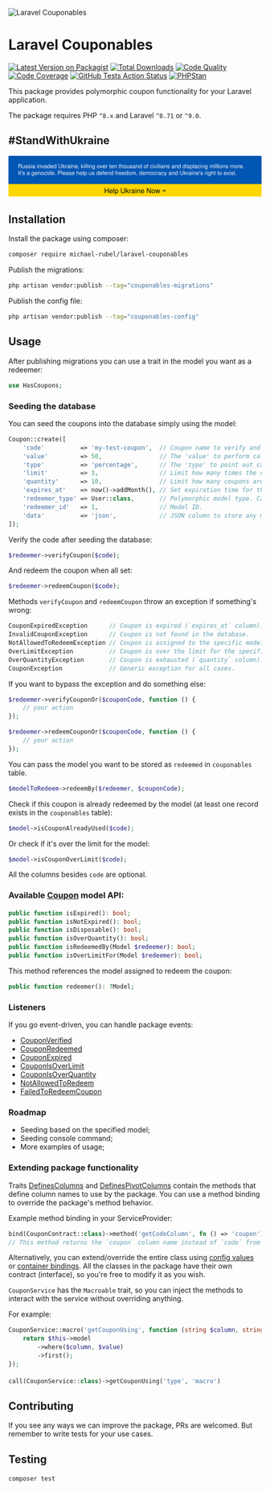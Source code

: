 ![Laravel Couponables](https://user-images.githubusercontent.com/37669560/153603606-25f56bec-879c-4ec0-a061-fb11907e5e4e.png)

# Laravel Couponables
[![Latest Version on Packagist](https://img.shields.io/packagist/v/michael-rubel/laravel-couponables.svg?style=flat-square&logo=packagist)](https://packagist.org/packages/michael-rubel/laravel-couponables)
[![Total Downloads](https://img.shields.io/packagist/dt/michael-rubel/laravel-couponables.svg?style=flat-square&logo=packagist)](https://packagist.org/packages/michael-rubel/laravel-couponables)
[![Code Quality](https://img.shields.io/scrutinizer/quality/g/michael-rubel/laravel-couponables.svg?style=flat-square&logo=scrutinizer)](https://scrutinizer-ci.com/g/michael-rubel/laravel-couponables/?branch=main)
[![Code Coverage](https://img.shields.io/scrutinizer/coverage/g/michael-rubel/laravel-couponables.svg?style=flat-square&logo=scrutinizer)](https://scrutinizer-ci.com/g/michael-rubel/laravel-couponables/?branch=main)
[![GitHub Tests Action Status](https://img.shields.io/github/workflow/status/michael-rubel/laravel-couponables/run-tests/main?style=flat-square&label=tests&logo=github)](https://github.com/michael-rubel/laravel-couponables/actions)
[![PHPStan](https://img.shields.io/github/workflow/status/michael-rubel/laravel-couponables/phpstan/main?style=flat-square&label=larastan&logo=laravel)](https://github.com/michael-rubel/laravel-couponables/actions)

This package provides polymorphic coupon functionality for your Laravel application.

The package requires PHP `^8.x` and Laravel `^8.71` or `^9.0`.

## #StandWithUkraine
[![SWUbanner](https://raw.githubusercontent.com/vshymanskyy/StandWithUkraine/main/banner2-direct.svg)](https://github.com/vshymanskyy/StandWithUkraine/blob/main/docs/README.md)

## Installation
Install the package using composer:
```bash
composer require michael-rubel/laravel-couponables
```

Publish the migrations:
```bash
php artisan vendor:publish --tag="couponables-migrations"
```

Publish the config file:
```bash
php artisan vendor:publish --tag="couponables-config"
```

## Usage
After publishing migrations you can use a trait in the model you want as a redeemer:
```php
use HasCoupons;
```

### Seeding the database
You can seed the coupons into the database simply using the model:
```php
Coupon::create([
    'code'          => 'my-test-coupon',  // Coupon name to verify and redeem.
    'value'         => 50,                // The 'value' to perform calculations based on the coupon provided.
    'type'          => 'percentage',      // The 'type' to point out calculation strategy.
    'limit'         => 3,                 // Limit how many times the coupon can be applied by the model.
    'quantity'      => 10,                // Limit how many coupons are available overall (this value will decrement)
    'expires_at'    => now()->addMonth(), // Set expiration time for the coupon.
    'redeemer_type' => User::class,       // Polymorphic model type. Can as well be morph-mapped value, i.e. 'users'
    'redeemer_id'   => 1,                 // Model ID.
    'data'          => 'json',            // JSON column to store any metadata you want for this particular coupon.
]);
```

Verify the code after seeding the database:
```php
$redeemer->verifyCoupon($code);
```

And redeem the coupon when all set:
```php
$redeemer->redeemCoupon($code);
```

Methods `verifyCoupon` and `redeemCoupon` throw an exception if something's wrong:

```php
CouponExpiredException      // Coupon is expired (`expires_at` column).
InvalidCouponException      // Coupon is not found in the database.
NotAllowedToRedeemException // Coupon is assigned to the specific model (`redeemer` morphs).
OverLimitException          // Coupon is over the limit for the specific model (`limit` column).
OverQuantityException       // Coupon is exhausted (`quantity` column).
CouponException             // Generic exception for all cases.
```

If you want to bypass the exception and do something else:
```php
$redeemer->verifyCouponOr($couponCode, function () {
    // your action
});
```

```php
$redeemer->redeemCouponOr($couponCode, function () {
    // your action
});
```

You can pass the model you want to be stored as `redeemed` in `couponables` table.
```php
$modelToRedeem->redeemBy($redeemer, $couponCode);
```

Check if this coupon is already redeemed by the model (at least one record exists in the `couponables` table):
```php
$model->isCouponAlreadyUsed($code);
```

Or check if it's over the limit for the model:
```php
$model->isCouponOverLimit($code);
```

All the columns besides `code` are optional.

### Available [Coupon](https://github.com/michael-rubel/laravel-couponables/blob/main/src/Models/Coupon.php) model API:
```php
public function isExpired(): bool;
public function isNotExpired(): bool;
public function isDisposable(): bool;
public function isOverQuantity(): bool;
public function isRedeemedBy(Model $redeemer): bool;
public function isOverLimitFor(Model $redeemer): bool;
```

This method references the model assigned to redeem the coupon:
```php
public function redeemer(): ?Model;
```

### Listeners
If you go event-driven, you can handle package events:
- [CouponVerified](https://github.com/michael-rubel/laravel-couponables/blob/main/src/Events/CouponVerified.php)
- [CouponRedeemed](https://github.com/michael-rubel/laravel-couponables/blob/main/src/Events/CouponRedeemed.php)
- [CouponExpired](https://github.com/michael-rubel/laravel-couponables/blob/main/src/Events/CouponExpired.php)
- [CouponIsOverLimit](https://github.com/michael-rubel/laravel-couponables/blob/main/src/Events/CouponIsOverLimit.php)
- [CouponIsOverQuantity](https://github.com/michael-rubel/laravel-couponables/blob/main/src/Events/CouponIsOverQuantity.php)
- [NotAllowedToRedeem](https://github.com/michael-rubel/laravel-couponables/blob/main/src/Events/NotAllowedToRedeem.php)
- [FailedToRedeemCoupon](https://github.com/michael-rubel/laravel-couponables/blob/main/src/Events/FailedToRedeemCoupon.php)

### Roadmap
- Seeding based on the specified model;
- Seeding console command;
- More examples of usage;

### Extending package functionality
Traits [DefinesColumns](https://github.com/michael-rubel/laravel-couponables/blob/main/src/Models/Traits/DefinesColumns.php) and [DefinesPivotColumns](https://github.com/michael-rubel/laravel-couponables/blob/main/src/Models/Traits/DefinesPivotColumns.php) contain the methods that define column names to use by the package. You can use a method binding to override the package's method behavior.

Example method binding in your ServiceProvider:
```php
bind(CouponContract::class)->method('getCodeColumn', fn () => 'coupon')
// This method returns the `coupon` column name instead of `code` from now.
```

Alternatively, you can extend/override the entire class using [config values](https://github.com/michael-rubel/laravel-couponables/blob/main/config/couponables.php) or [container bindings](https://github.com/michael-rubel/laravel-couponables/blob/main/src/CouponableServiceProvider.php). All the classes in the package have their own contract (interface), so you're free to modify it as you wish.

`CouponService` has the `Macroable` trait, so you can inject the methods to interact with the service without overriding anything.

For example:
```php
CouponService::macro('getCouponUsing', function (string $column, string $value) {
    return $this->model
        ->where($column, $value)
        ->first();
});

call(CouponService::class)->getCouponUsing('type', 'macro')
```

## Contributing
If you see any ways we can improve the package, PRs are welcomed. But remember to write tests for your use cases.

## Testing
```bash
composer test
```
